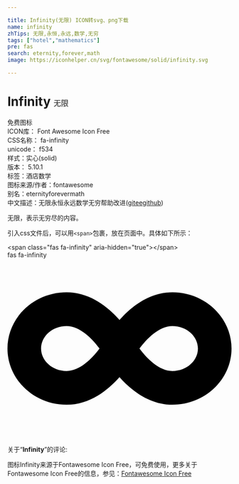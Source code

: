 ```yaml
---

title: Infinity(无限) ICON转svg、png下载
name: infinity
zhTips: 无限,永恒,永远,数学,无穷
tags: ["hotel","mathematics"]
pre: fas
search: eternity,forever,math
image: https://iconhelper.cn/svg/fontawesome/solid/infinity.svg

---
```


# Infinity  <small style="font-size: 60%;font-weight: 100">无限</small>


<div class="detail-page">
<p>
<span><span class="badge-success badge">免费图标</span> </span>
<br/>
<span>
ICON库：
<span class="badge-secondary badge">Font Awesome Icon Free</span> 
</span>
<br/>
<span>
CSS名称：
<span class="badge-secondary badge">fa-infinity</span> 
</span>
<br/>
<span>
unicode：
<span class="badge-secondary badge">f534</span> 
<copy-btn content='f534' btn-title=""></copy-btn>
<copy-btn :content='String.fromCodePoint(parseInt("f534", 16))' btn-title="复制U"></copy-btn>
</span><br/><span>样式：<span class="badge-light badge">实心(solid)</span></span>
<br/>
<span>
版本：
<span class="badge-secondary badge">5.10.1</span> 
</span><br/><span>标签：<span class="badge-light badge"><router-link to="/tags/hotel.html">酒店</router-link></span><span class="badge-light badge"><router-link to="/tags/mathematics.html">数学</router-link></span></span>
<br/>
<span>图标来源/作者：<span class="badge-light badge">fontawesome</span></span> 
<br/>
<span>别名：<span class="badge-light badge">eternity</span><span class="badge-light badge">forever</span><span class="badge-light badge">math</span></span><br/><span class="zh-detail">中文描述：<span class="badge-primary badge">无限</span><span class="badge-primary badge">永恒</span><span class="badge-primary badge">永远</span><span class="badge-primary badge">数学</span><span class="badge-primary badge">无穷</span><span class="help-link"><span>帮助改进</span>(<a href="https://gitee.com/liuwave/icon-helper/edit/master/json/fontawesome/solid/infinity.json" target="_blank" rel="noopener noreferrer">gitee</a><a href="https://github.com/liuwave/icon-helper/edit/master/json/fontawesome/solid/infinity.json" target="_blank" rel="noopener noreferrer">github</a></span>)</span><br/>
</p>
</div><div class="description description alert alert-light">无限，表示无穷尽的内容。</div>
<div class="alert alert-dark">
  <i class="fas fa-infinity fa-xs"></i>
  <i class="fas fa-infinity fa-sm"></i>
  <i class="fas fa-infinity fa-lg"></i>
  <i class="fas fa-infinity fa-2x"></i>
  <i class="fas fa-infinity fa-3x"></i>
  <i class="fas fa-infinity fa-5x"></i>
  <i class="fas fa-infinity fa-7x"></i>
</div>
<div>
  <p>引入css文件后，可以用<code>&lt;span&gt;</code>包裹，放在页面中。具体如下所示：    
  </p>
  <div class="alert alert-primary" style="font-size: 14px">
    &lt;span class="fas fa-infinity" aria-hidden="true"&gt;&lt;/span&gt;
    <copy-btn content='<span class="fas fa-infinity" aria-hidden="true"></span>'></copy-btn>
  </div>
  <div class="alert alert-secondary">
    <i class="fas fa-infinity"
    style="font-size: 24px"
    aria-hidden="true"></i> fas fa-infinity
    <copy-btn content="fas fa-infinity" btn-title="复制图标名称"></copy-btn>
  </div>
</div>
<div id="svg" class="svg-wrap">
<svg xmlns="http://www.w3.org/2000/svg" viewBox="0 0 640 512"><path d="M471.1 96C405 96 353.3 137.3 320 174.6 286.7 137.3 235 96 168.9 96 75.8 96 0 167.8 0 256s75.8 160 168.9 160c66.1 0 117.8-41.3 151.1-78.6 33.3 37.3 85 78.6 151.1 78.6 93.1 0 168.9-71.8 168.9-160S564.2 96 471.1 96zM168.9 320c-40.2 0-72.9-28.7-72.9-64s32.7-64 72.9-64c38.2 0 73.4 36.1 94 64-20.4 27.6-55.9 64-94 64zm302.2 0c-38.2 0-73.4-36.1-94-64 20.4-27.6 55.9-64 94-64 40.2 0 72.9 28.7 72.9 64s-32.7 64-72.9 64z"/></svg>
</div>
<detail full-name='fa-infinity'></detail>
<div class="icon-detail__container">
<p>关于“<b>Infinity</b>”的评论:</p>
</div>
<Vssue title="关于“Infinity”的评论" />    
<div><p>图标Infinity来源于Fontawesome Icon Free，可免费使用，更多关于  Fontawesome Icon Free的信息，参见：<a target="_blank" href="https://iconhelper.cn/fontawesome.html">Fontawesome Icon Free</a>
</p></div>
